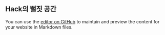 ## Hack의 뻘짓 공간

You can use the [editor on GitHub](https://github.com/HackAttack00/HackAttack00.github.io/edit/master/index.md) to maintain and preview the content for your website in Markdown files.
